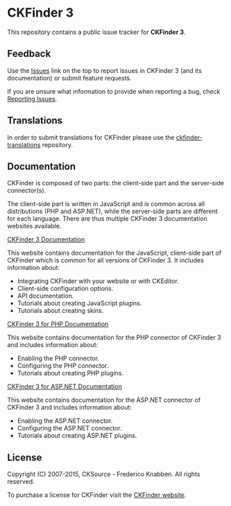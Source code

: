 # CKFinder 3

This repository contains a public issue tracker for **CKFinder 3**.

## Feedback

Use the [Issues](https://github.com/ckfinder/ckfinder/issues) link on the top to report issues in CKFinder 3 
(and its documentation) or submit feature requests.

If you are unsure what information to provide when reporting a bug, check [Reporting Issues](http://docs.cksource.com/ckfinder3/#!/guide/dev_feedback).

## Translations

In order to submit translations for CKFinder please use the 
[ckfinder-translations](https://github.com/ckfinder/ckfinder-translations) repository. 

## Documentation

CKFinder is composed of two parts: the client-side part and the server-side connector(s).

The client-side part is written in JavaScript and is common across all distributions (PHP and ASP.NET), while
the server-side parts are different for each language. There are thus multiple CKFinder 3 documentation websites available. 

[CKFinder 3 Documentation](http://docs.cksource.com/ckfinder3/)
 
This website contains documentation for the JavaScript, client-side part of CKFinder which is common for all versions of CKFinder 3.
It includes information about:

 * Integrating CKFinder with your website or with CKEditor.
 * Client-side configuration options.
 * API documentation.
 * Tutorials about creating JavaScript plugins.
 * Tutorials about creating skins. 

[CKFinder 3 for PHP Documentation](http://docs.cksource.com/ckfinder3-php/)

This website contains documentation for the PHP connector of CKFinder 3 and includes information about:

 * Enabling the PHP connector.
 * Configuring the PHP connector.
 * Tutorials about creating PHP plugins.

[CKFinder 3 for ASP.NET Documentation](http://docs.cksource.com/ckfinder3-net/)

This website contains documentation for the ASP.NET connector of CKFinder 3 and includes information about:

 * Enabling the ASP.NET connector.
 * Configuring the ASP.NET connector.
 * Tutorials about creating ASP.NET plugins.


## License

Copyright (C) 2007-2015, CKSource - Frederico Knabben. All rights reserved.

To purchase a license for CKFinder visit the [CKFinder website](http://cksource.com/ckfinder).
